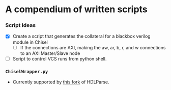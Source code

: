 # A compendium of written scripts
### Script Ideas
- [x] Create a script that generates the collateral for a blackbox verilog module in Chisel
  - [ ] If the connections are AXI, making the aw, ar, b, r, and w connections to an AXI Master/Slave node 
- [ ] Script to control VCS runs from python shell. 
### `ChiselWrapper.py`
- Currently supported by [this fork](https://github.com/hdl/pyhdlparser) of HDLParse. 
